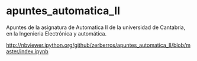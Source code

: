 apuntes_automatica_II
=====================

Apuntes de la asignatura de Automatica II de la universidad de Cantabria, en la Ingenieria Electrónica y automática.


http://nbviewer.ipython.org/github/zerberros/apuntes_automatica_II/blob/master/index.ipynb

